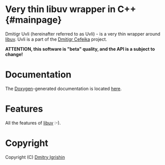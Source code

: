 Very thin libuv wrapper in C++ {#mainpage}
==========================================

Dmitigr Uvli (hereinafter referred to as Uvli) - is a very thin wrapper
around [libuv]. Uvli is a part of the [Dmitigr Cefeika][dmitigr_cefeika]
project.

**ATTENTION, this software is "beta" quality, and the API is a subject to change!**

Documentation
=============

The [Doxygen]-generated documentation is located [here][dmitigr_uvli_doc].

Features
========

All the features of [libuv] :-).

Copyright
=========

Copyright (C) [Dmitry Igrishin][dmitigr_mail]

[dmitigr_mail]: mailto:dmitigr@gmail.com
[dmitigr_cefeika]: https://github.com/dmitigr/cefeika.git
[dmitigr_uvli_doc]: http://dmitigr.ru/en/projects/cefeika/uvli/doc/

[Doxygen]: http://doxygen.org/
[libuv]: https://libuv.org/
